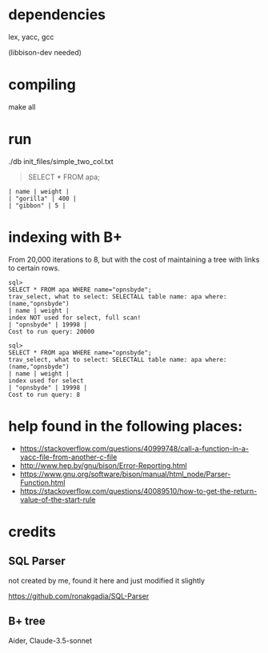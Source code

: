 # dependencies

lex, yacc, gcc

(libbison-dev needed)

# compiling

make all

# run

./db init_files/simple_two_col.txt

> SELECT * FROM apa;

```
| name | weight |
| "gorilla" | 400 |
| "gibbon" | 5 |
```

# indexing with B+

From 20,000 iterations to 8, but with the cost of maintaining a tree with links
to certain rows.

```
sql>
SELECT * FROM apa WHERE name="opnsbyde";
trav_select, what to select: SELECTALL table name: apa where: (name,"opnsbyde")
| name | weight |
index NOT used for select, full scan!
| "opnsbyde" | 19998 |
Cost to run query: 20000
```

```
sql>
SELECT * FROM apa WHERE name="opnsbyde";
trav_select, what to select: SELECTALL table name: apa where: (name,"opnsbyde")
| name | weight |
index used for select
| "opnsbyde" | 19998 |
Cost to run query: 8
```

# help found in the following places:

* https://stackoverflow.com/questions/40999748/call-a-function-in-a-yacc-file-from-another-c-file
* http://www.hep.by/gnu/bison/Error-Reporting.html
* https://www.gnu.org/software/bison/manual/html_node/Parser-Function.html
* https://stackoverflow.com/questions/40089510/how-to-get-the-return-value-of-the-start-rule

# credits

## SQL Parser

not created by me, found it here and just modified it slightly

https://github.com/ronakgadia/SQL-Parser

## B+ tree

Aider, Claude-3.5-sonnet
